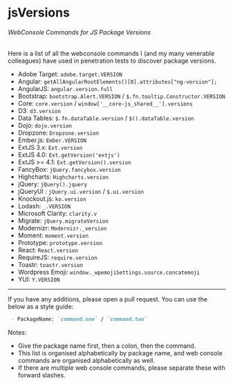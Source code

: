 # jsVersions
###### WebConsole Commands for JS Package Versions
Here is a list of all the webconsole commands I (and my many venerable colleagues) have used in penetration tests to discover package versions.

 - Adobe Target: `adobe.target.VERSION`
 - Angular: `getAllAngularRootElements()[0].attributes["ng-version"];`
 - AngularJS: `angular.version.full`  
 - Bootstrap: `bootstrap.Alert.VERSION` / `$.fn.tooltip.Constructor.VERSION`
 - Core: `core.version` / `window['__core-js_shared__'].versions`
 - D3: `d3.version`
 - Data Tables: `$.fn.dataTable.version` / `$().dataTable.version`
 - Dojo: `dojo.version`
 - Dropzone: `Dropzone.version`
 - Ember.js: `Ember.VERSION`
 - ExtJS 3.x: `Ext.version`  
 - ExtJS 4.0: `Ext.getVersion('extjs')`  
 - ExtJS >= 4.1: `Ext.getVersion().version`
 - FancyBox: `jQuery.fancybox.version`
 - Highcharts: `Highcharts.version`  
 - jQuery: `jQuery().jquery` 
 - jQueryUI : `jQuery.ui.version` / `$.ui.version`
 - Knockout.js: `ko.version`
 - Lodash: `_.VERSION`
 - Microsoft Clarity: `clarity.v`
 - Migrate: `jQuery.migrateVersion`
 - Modernizr: `Modernizr._version`
 - Moment: `moment.version`  
 - Prototype: `prototype.version`
 - React: `React.version`
 - RequireJS: `require.version`
 - Toastr: `toastr.version`
 - Wordpress Emoji: `window._wpemojiSettings.source.concatemoji`
 - YUI: `Y.VERSION`

__________________________
If you have any additions, please open a pull request. You can use the below as a style guide:

```md
 - PackageName: `command.one` / `command.two`
```

Notes:

 - Give the package name first, then a colon, then the command. 
 - This list is organised alphabetically by package name, and web console commands are organised alphabetically as well.
 - If there are multiple web console commands, please separate these with forward slashes.
